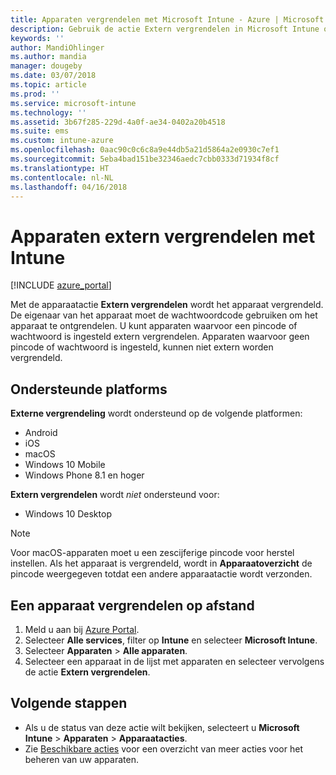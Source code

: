 ```yaml
---
title: Apparaten vergrendelen met Microsoft Intune - Azure | Microsoft Docs
description: Gebruik de actie Extern vergrendelen in Microsoft Intune om apparaten te vergrendelen die zijn beveiligd met een pincode of wachtwoord.
keywords: ''
author: MandiOhlinger
ms.author: mandia
manager: dougeby
ms.date: 03/07/2018
ms.topic: article
ms.prod: ''
ms.service: microsoft-intune
ms.technology: ''
ms.assetid: 3b67f285-229d-4a0f-ae34-0402a20b4518
ms.suite: ems
ms.custom: intune-azure
ms.openlocfilehash: 0aac90c0c6c8a9e44db5a21d5864a2e0930c7ef1
ms.sourcegitcommit: 5eba4bad151be32346aedc7cbb0333d71934f8cf
ms.translationtype: HT
ms.contentlocale: nl-NL
ms.lasthandoff: 04/16/2018
---
```

# <a name="remotely-lock-devices-with-intune"></a>Apparaten extern vergrendelen met Intune

[!INCLUDE [azure_portal](./includes/azure_portal.md)]

Met de apparaatactie **Extern vergrendelen** wordt het apparaat vergrendeld. De eigenaar van het apparaat moet de wachtwoordcode gebruiken om het apparaat te ontgrendelen. U kunt apparaten waarvoor een pincode of wachtwoord is ingesteld extern vergrendelen. Apparaten waarvoor geen pincode of wachtwoord is ingesteld, kunnen niet extern worden vergrendeld.

## <a name="supported-platforms"></a>Ondersteunde platforms

**Externe vergrendeling** wordt ondersteund op de volgende platformen:

- Android
- iOS
- macOS
- Windows 10 Mobile
- Windows Phone 8.1 en hoger

**Extern vergrendelen** wordt *niet* ondersteund voor:
- Windows 10 Desktop

> [!NOTE]
> Voor macOS-apparaten moet u een zescijferige pincode voor herstel instellen. Als het apparaat is vergrendeld, wordt in **Apparaatoverzicht** de pincode weergegeven totdat een andere apparaatactie wordt verzonden.

## <a name="remote-lock-a-device"></a>Een apparaat vergrendelen op afstand

1. Meld u aan bij [Azure Portal](https://portal.azure.com).
2. Selecteer **Alle services**, filter op **Intune** en selecteer **Microsoft Intune**.
3. Selecteer **Apparaten** > **Alle apparaten**.
4. Selecteer een apparaat in de lijst met apparaten en selecteer vervolgens de actie **Extern vergrendelen**.

## <a name="next-steps"></a>Volgende stappen

- Als u de status van deze actie wilt bekijken, selecteert u **Microsoft Intune** > **Apparaten** > **Apparaatacties**. 
- Zie [Beschikbare acties](device-management.md) voor een overzicht van meer acties voor het beheren van uw apparaten.
